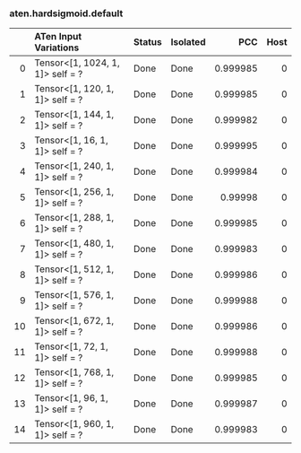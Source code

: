 ### aten.hardsigmoid.default
|    | ATen Input Variations            | Status   | Isolated   |      PCC |   Host |
|---:|:---------------------------------|:---------|:-----------|---------:|-------:|
|  0 | Tensor<[1, 1024, 1, 1]> self = ? | Done     | Done       | 0.999985 |      0 |
|  1 | Tensor<[1, 120, 1, 1]> self = ?  | Done     | Done       | 0.999985 |      0 |
|  2 | Tensor<[1, 144, 1, 1]> self = ?  | Done     | Done       | 0.999982 |      0 |
|  3 | Tensor<[1, 16, 1, 1]> self = ?   | Done     | Done       | 0.999995 |      0 |
|  4 | Tensor<[1, 240, 1, 1]> self = ?  | Done     | Done       | 0.999984 |      0 |
|  5 | Tensor<[1, 256, 1, 1]> self = ?  | Done     | Done       | 0.99998  |      0 |
|  6 | Tensor<[1, 288, 1, 1]> self = ?  | Done     | Done       | 0.999985 |      0 |
|  7 | Tensor<[1, 480, 1, 1]> self = ?  | Done     | Done       | 0.999983 |      0 |
|  8 | Tensor<[1, 512, 1, 1]> self = ?  | Done     | Done       | 0.999986 |      0 |
|  9 | Tensor<[1, 576, 1, 1]> self = ?  | Done     | Done       | 0.999988 |      0 |
| 10 | Tensor<[1, 672, 1, 1]> self = ?  | Done     | Done       | 0.999986 |      0 |
| 11 | Tensor<[1, 72, 1, 1]> self = ?   | Done     | Done       | 0.999988 |      0 |
| 12 | Tensor<[1, 768, 1, 1]> self = ?  | Done     | Done       | 0.999985 |      0 |
| 13 | Tensor<[1, 96, 1, 1]> self = ?   | Done     | Done       | 0.999987 |      0 |
| 14 | Tensor<[1, 960, 1, 1]> self = ?  | Done     | Done       | 0.999983 |      0 |

